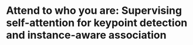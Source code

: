 # Attend to who you are: Supervising self-attention for keypoint detection and instance-aware association
